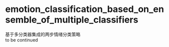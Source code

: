 # emotion_classification_based_on_ensemble_of_multiple_classifiers
基于多分类器集成的两步情绪分类策略  
to be continued
